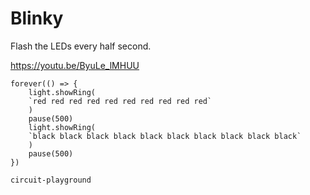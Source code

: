 # Blinky

Flash the LEDs every half second.

https://youtu.be/ByuLe_lMHUU

```blocks
forever(() => {
    light.showRing(
    `red red red red red red red red red red`
    )
    pause(500)
    light.showRing(
    `black black black black black black black black black black`
    )
    pause(500)
})
```

```package
circuit-playground
```